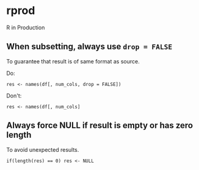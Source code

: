 # rprod
R in Production


## When subsetting, always use `drop = FALSE`

To guarantee that result is of same format as source.

Do: 

    res <- names(df[, num_cols, drop = FALSE])
  
Don't: 

    res <- names(df[, num_cols]


## Always force NULL if result is empty or has zero length

To avoid unexpected results.

    if(length(res) == 0) res <- NULL

